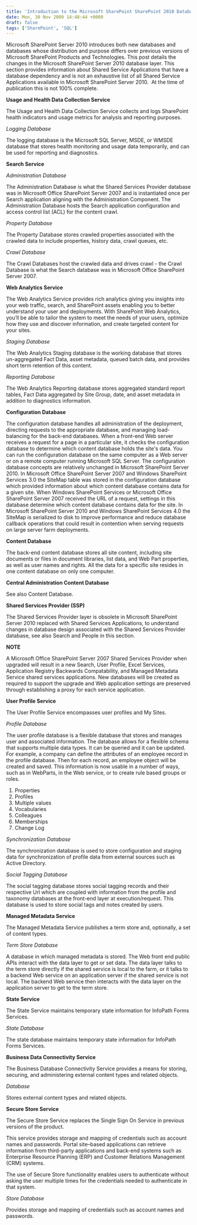 ```yaml
---
title: 'Introduction to the Microsoft SharePoint SharePoint 2010 Database Layer [UPDATED]'
date: Mon, 30 Nov 2009 14:48:44 +0000
draft: false
tags: ['SharePoint', 'SQL']
---
```


Microsoft SharePoint Server 2010 introduces both new databases and databases whose distribution and purpose differs over previous versions of Microsoft SharePoint Products and Technologies. This post details the changes in the Microsoft SharePoint Server 2010 database layer. This section provides information about Shared Service Applications that have a database dependency and is not an exhaustive list of all Shared Service Applications available in Microsoft SharePoint Server 2010.  At the time of publication this is not 100% complete.

**Usage and Health Data Collection Service**

The Usage and Health Data Collection Service collects and logs SharePoint health indicators and usage metrics for analysis and reporting purposes.

_Logging Database_

The logging database is the Microsoft SQL Server, MSDE, or WMSDE database that stores health monitoring and usage data temporarily, and can be used for reporting and diagnostics.

**Search Service**

_Administration Database_

The Administration Database is what the Shared Services Provider database was in Microsoft Office SharePoint Server 2007 and is instantiated once per Search application aligning with the Administration Component. The Administration Database hosts the Search application configuration and access control list (ACL) for the content crawl.

_Property Database_

The Property Database stores crawled properties associated with the crawled data to include properties, history data, crawl queues, etc.

_Crawl Database_

The Crawl Databases host the crawled data and drives crawl - the Crawl Database is what the Search database was in Microsoft Office SharePoint Server 2007.

**Web Analytics Service**

The Web Analytics Service provides rich analytics giving you insights into your web traffic, search, and SharePoint assets enabling you to better understand your user and deployments. With SharePoint Web Analytics, you’ll be able to tailor the system to meet the needs of your users, optimize how they use and discover information, and create targeted content for your sites.

_Staging Database_

The Web Analytics Staging database is the working database that stores un-aggregated Fact Data, asset metadata, queued batch data, and provides short term retention of this content.

_Reporting Database_

The Web Analytics Reporting database stores aggregated standard report tables, Fact Data aggregated by Site Group, date, and asset metadata in addition to diagnostics information.

**Configuration Database**

The configuration database handles all administration of the deployment, directing requests to the appropriate database, and managing load-balancing for the back-end databases. When a front-end Web server receives a request for a page in a particular site, it checks the configuration database to determine which content database holds the site's data. You can run the configuration database on the same computer as a Web server or on a remote computer running Microsoft SQL Server. The configuration database concepts are relatively unchanged in Microsoft SharePoint Server 2010. In Microsoft Office SharePoint Server 2007 and Windows SharePoint Services 3.0 the SiteMap table was stored in the configuration database which provided information about which content database contains data for a given site. When Windows SharePoint Services or Microsoft Office SharePoint Server 2007 received the URL of a request, settings in this database determine which content database contains data for the site. In Microsoft SharePoint Server 2010 and Windows SharePoint Services 4.0 the SiteMap is serialized to disk to improve performance and reduce database callback operations that could result in contention when serving requests on large server farm deployments.

**Content Database**

The back-end content database stores all site content, including site documents or files in document libraries, list data, and Web Part properties, as well as user names and rights. All the data for a specific site resides in one content database on only one computer.

**Central Administration Content Database**

See also Content Database.

**Shared Services Provider (SSP)**

The Shared Services Provider layer is obsolete in Microsoft SharePoint Server 2010 replaced with Shared Services Applications, to understand changes in database design associated with the Shared Services Provider database, see also Search and People in this section.

**NOTE**

A Microsoft Office SharePoint Server 2007 Shared Services Provider when upgraded will result in a new Search, User Profile, Excel Services, Application Registry Backwards Compatability, and Managed Metadata Service shared services applications. New databases will be created as required to support the upgrade and Web application settings are preserved through establishing a proxy for each service application.

**User Profile Service**

The User Profile Service encompasses user profiles and My Sites.

_Profile Database_

The user profile database is a flexible database that stores and manages user and associated information. The database allows for a flexible schema that supports multiple data types. It can be queried and it can be updated. For example, a company can define the attributes of an employee record in the profile database. Then for each record, an employee object will be created and saved. This information is now usable in a number of ways, such as in WebParts, in the Web service, or to create rule based groups or roles.

1.  Properties
2.  Profiles
3.  Multiple values
4.  Vocabularies
5.  Colleagues
6.  Memberships
7.  Change Log

_Synchronization Database_

The synchronization database is used to store configuration and staging data for synchronization of profile data from external sources such as Active Directory.

_Social Tagging Database_

The social tagging database stores social tagging records and their respective Url which are coupled with information from the profile and taxonomy databases at the front-end layer at execution/request. This database is used to store social tags and notes created by users.

**Managed Metadata Service**

The Managed Metadata Service publishes a term store and, optionally, a set of content types.

_Term Store Database_

A database in which managed metadata is stored. The Web front end public APIs interact with the data layer to get or set data. The data layer talks to the term store directly if the shared service is local to the farm, or it talks to a backend Web service on an application server if the shared service is not local. The backend Web service then interacts with the data layer on the application server to get to the term store.

**State Service**

The State Service maintains temporary state information for InfoPath Forms Services.

_State Database_

The state database maintains temporary state information for InfoPath Forms Services.

**Business Data Connectivity Service**

The Business Database Connectivity Service provides a means for storing, securing, and administering external content types and related objects.

_Database_

Stores external content types and related objects.

**Secure Store Service**

The Secure Store Service replaces the Single Sign On Service in previous versions of the product.

This service provides storage and mapping of credentials such as account names and passwords. Portal site–based applications can retrieve information from third-party applications and back-end systems such as Enterprise Resource Planning (ERP) and Customer Relations Management (CRM) systems.

The use of Secure Store functionality enables users to authenticate without asking the user multiple times for the credentials needed to authenticate in that system.

_Store Database_

Provides storage and mapping of credentials such as account names and passwords.